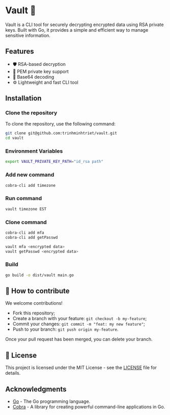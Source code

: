 # Vault 🔐

Vault is a CLI tool for securely decrypting encrypted data using RSA private keys. Built with Go, it provides a simple and efficient way to manage sensitive information.

## Features

- 🛡️ RSA-based decryption
- 📜 PEM private key support
- 🧩 Base64 decoding
- ⚙️ Lightweight and fast CLI tool

## Installation

### Clone the repository

To clone the repository, use the following command:

```sh
git clone git@github.com:trinhminhtriet/vault.git
cd vault
```

### Environment Variables

```sh
export VAULT_PRIVATE_KEY_PATH="id_rsa path"
```

### Add new command

```sh
cobra-cli add timezone
```

### Run command

```sh
vault timezone EST
```

### Clone command

```sh
cobra-cli add mfa
cobra-cli add getPasswd

vault mfa <encrypted data>
vault getPasswd <encrypted data>
```

### Build

```sh
go build -o dist/vault main.go
```

## 🤝 How to contribute

We welcome contributions!

- Fork this repository;
- Create a branch with your feature: `git checkout -b my-feature`;
- Commit your changes: `git commit -m "feat: my new feature"`;
- Push to your branch: `git push origin my-feature`.

Once your pull request has been merged, you can delete your branch.

## 📝 License

This project is licensed under the MIT License - see the [LICENSE](LICENSE) file for details.

## Acknowledgments

- [Go](https://golang.org/) - The Go programming language.
- [Cobra](https://github.com/spf13/cobra) - A library for creating powerful command-line applications in Go.
